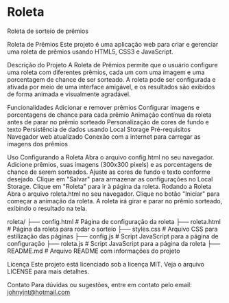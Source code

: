 # Roleta
Roleta de sorteio de prêmios

Roleta de Prêmios
Este projeto é uma aplicação web para criar e gerenciar uma roleta de prêmios usando HTML5, CSS3 e JavaScript.

Descrição do Projeto
A Roleta de Prêmios permite que o usuário configure uma roleta com diferentes prêmios, cada um com uma imagem e uma porcentagem de chance de ser sorteado. A roleta pode ser configurada e ativada por meio de uma interface amigável, e os resultados são exibidos de forma animada e visualmente agradável.

Funcionalidades
Adicionar e remover prêmios
Configurar imagens e porcentagens de chance para cada prêmio
Animação contínua da roleta antes de parar no prêmio sorteado
Personalização de cores de fundo e texto
Persistência de dados usando Local Storage
Pré-requisitos
Navegador web atualizado
Conexão com a internet para carregar as imagens dos prêmios

Uso
Configurando a Roleta
Abra o arquivo config.html no seu navegador.
Adicione prêmios, suas imagens (300x300 pixels) e as porcentagens de chance de serem sorteados.
Ajuste as cores de fundo e texto conforme desejado.
Clique em "Salvar" para armazenar as configurações no Local Storage.
Clique em "Roleta" para ir à página da roleta.
Rodando a Roleta
Abra o arquivo roleta.html no seu navegador.
Clique no botão "Iniciar" para começar a animação da roleta.
A roleta irá girar e parar no prêmio sorteado, exibindo o resultado na tela.

roleta/
├── config.html       # Página de configuração da roleta
├── roleta.html       # Página da roleta para rodar o sorteio
├── styles.css        # Arquivo CSS para estilização das páginas
├── config.js         # Script JavaScript para a página de configuração
├── roleta.js         # Script JavaScript para a página da roleta
├── README.md         # Arquivo README com informações do projeto


Licença
Este projeto está licenciado sob a licença MIT. Veja o arquivo LICENSE para mais detalhes.

Contato
Para dúvidas ou sugestões, entre em contato pelo email: johnyjnt@hotmail.com